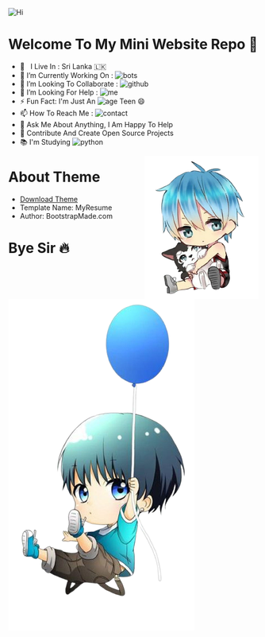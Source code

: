 ![Hi](https://user-images.githubusercontent.com/86920820/142460641-9bfd416c-43bc-4e58-9737-68c5442fc8ca.png)

# Welcome To My Mini Website Repo 👋

-  🚶‍ &nbsp; I Live In : Sri Lanka 🇱🇰  <br>
-  🔭 I’m Currently Working On : ![bots](https://img.shields.io/badge/MaX-Bots-red)  <br>
-  👯 I’m Looking To Collaborate : ![github](https://img.shields.io/badge/On-Github-black)  <br>
-  🤔 I’m Looking For Help : ![me](https://img.shields.io/badge/For-Me-beige)  <br>
-  ⚡ Fun Fact: I'm Just An ![age](https://img.shields.io/badge/Age-14-yellow) Teen 😄
-  📫 How To Reach Me : ![contact](https://img.shields.io/badge/Contact%20Me-On%20Telegram-blue)
-  💬 Ask Me About Anything, I Am Happy To Help
-  🎯 Contribute And Create Open Source Projects
-  📚 I'm Studying ![python](https://img.shields.io/badge/Python-English-green)

<img align='right' src="https://github.com/KisaraPesanjithPerera/kisarapesanjithperera.github.io/blob/main/assets/img/d0016fc849b1ed052cc9f32f044f5fd9-removebg-preview.png" width="230">


# About Theme

* [Download Theme](https://github.com/SenuGamerBoy/SenuGamerBoy.github.io/files/7564301/Senu.Resume.zip)
* Template Name: MyResume
* Author: BootstrapMade.com

# Bye Sir 🔥

![image](https://github.com/KisaraPesanjithPerera/kisarapesanjithperera.github.io/blob/main/assets/img/wp7565170-removebg-preview.png)

